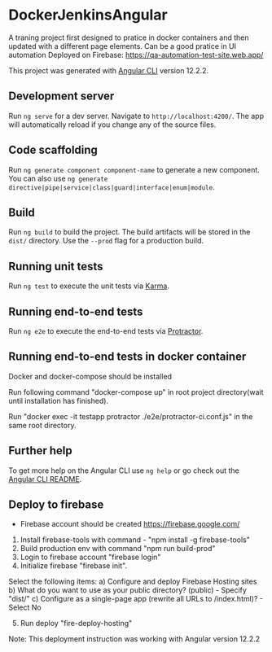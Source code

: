 # DockerJenkinsAngular
A traning project first designed to pratice in docker containers and then updated with a different page elements.
Can be a good pratice in UI automation 
Deployed on Firebase: https://qa-automation-test-site.web.app/ 

This project was generated with [Angular CLI](https://github.com/angular/angular-cli) version 12.2.2.

## Development server

Run `ng serve` for a dev server. Navigate to `http://localhost:4200/`. The app will automatically reload if you change any of the source files.

## Code scaffolding

Run `ng generate component component-name` to generate a new component. You can also use `ng generate directive|pipe|service|class|guard|interface|enum|module`.

## Build

Run `ng build` to build the project. The build artifacts will be stored in the `dist/` directory. Use the `--prod` flag for a production build.

## Running unit tests

Run `ng test` to execute the unit tests via [Karma](https://karma-runner.github.io).

## Running end-to-end tests

Run `ng e2e` to execute the end-to-end tests via [Protractor](http://www.protractortest.org/).

## Running end-to-end tests in docker container
Docker and docker-compose should be installed

Run following command "docker-compose up" in root project directory(wait until installation has finished).

Run "docker exec -it testapp protractor ./e2e/protractor-ci.conf.js" in the same root directory.

## Further help

To get more help on the Angular CLI use `ng help` or go check out the [Angular CLI README](https://github.com/angular/angular-cli/blob/master/README.md).

## Deploy to firebase

- Firebase account should be created https://firebase.google.com/ 

1. Install firebase-tools with command - "npm install -g firebase-tools"
2. Build production env with command "npm run build-prod"
3. Login to firebase account "firebase login"
4. Initialize firebase "firebase init". 

Select the following items:
a) Configure and deploy Firebase Hosting sites 
b) What do you want to use as your public directory? (public) - Specify "dist/<project name in dist directory>"
c) Configure as a single-page app (rewrite all URLs to /index.html)? - Select No

5. Run deploy "fire-deploy-hosting"

Note: This deployment instruction was working with Angular version 12.2.2




